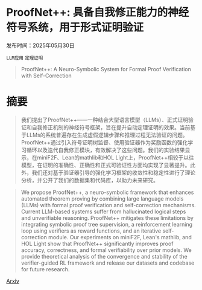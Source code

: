# ProofNet++: 具备自我修正能力的神经符号系统，用于形式证明验证

发布时间：2025年05月30日

`LLM应用` `定理证明`

> ProofNet++: A Neuro-Symbolic System for Formal Proof Verification with Self-Correction

# 摘要

> 我们提出了ProofNet++——一种结合大型语言模型（LLMs）、正式证明验证和自我修正机制的神经符号框架，旨在提升自动定理证明的效果。当前基于LLMs的系统普遍存在生成虚假逻辑步骤和推理过程无法验证的问题。ProofNet++通过引入符号证明树监督、使用验证器作为奖励函数的强化学习循环以及迭代自我修正模块，有效解决了这些问题。我们的实验结果显示，在miniF2F、Lean的mathlib和HOL Light上，ProofNet++相较于以往模型，在证明的准确性、正确性和正式可验证性方面均实现了显著提升。此外，我们还对基于验证器引导的强化学习框架的收敛性和稳定性进行了理论分析，并公开了我们的数据集和代码库，以助力未来研究。

> We propose ProofNet++, a neuro-symbolic framework that enhances automated theorem proving by combining large language models (LLMs) with formal proof verification and self-correction mechanisms. Current LLM-based systems suffer from hallucinated logical steps and unverifiable reasoning. ProofNet++ mitigates these limitations by integrating symbolic proof tree supervision, a reinforcement learning loop using verifiers as reward functions, and an iterative self-correction module. Our experiments on miniF2F, Lean's mathlib, and HOL Light show that ProofNet++ significantly improves proof accuracy, correctness, and formal verifiability over prior models. We provide theoretical analysis of the convergence and stability of the verifier-guided RL framework and release our datasets and codebase for future research.

[Arxiv](https://arxiv.org/abs/2505.24230)